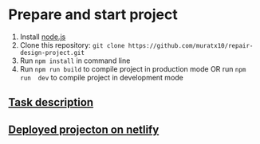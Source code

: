 # Prepare and start project
1. Install [node.js](https://nodejs.org/en/)
2. Clone this repository: `git clone https://github.com/muratx10/repair-design-project.git`
3. Run `npm install` in command line
4. Run `npm run build` to compile project in production mode OR run `npm run 
dev` to compile project in development mode


## [Task description](https://github.com/rolling-scopes-school/tasks/blob/master/tasks/markups/level-3/repair-design-project/repair-design-project-en.md)

## [Deployed projecton on __netlify__](https://repair-design.netlify.com)
